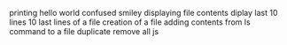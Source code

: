 printing hello world
confused smiley
displaying file contents
diplay last 10 lines
10 last lines of a file
creation of a file
adding contents from ls command to a file
duplicate
remove all js
